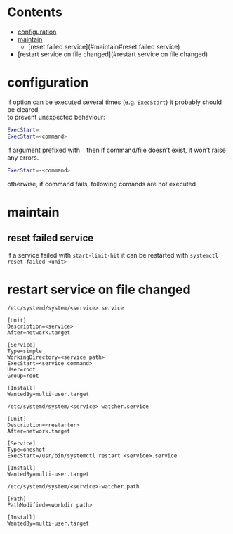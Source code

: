 # Contents

- [configuration](#configuration)
- [maintain](#maintain)
    - [reset failed service](#maintain#reset failed service)
- [restart service on file changed](#restart service on file changed)

# configuration
if option can be executed several times (e.g. `ExecStart`) it probably should be cleared,  
to prevent unexpected behaviour:  
```bash
ExecStart=
ExecStart=<command>
```
if argument prefixed with `-` then if command/file doesn't exist, it won't raise any errors.  
```bash
ExecStart=-<command>
```
otherwise, if command fails, following comands are not executed  

# maintain
## reset failed service
if a service failed with `start-limit-hit`
it can be restarted with `systemctl reset-failed <unit>`

# restart service on file changed
`/etc/systemd/system/<service>.service`
```
[Unit]
Description=<service>
After=network.target

[Service]
Type=simple
WorkingDirectory=<service path>
ExecStart=<service command>
User=root
Group=root

[Install]
WantedBy=multi-user.target
```

`/etc/systemd/system/<service>-watcher.service`
```
[Unit]
Description=<restarter>
After=network.target

[Service]
Type=oneshot
ExecStart=/usr/bin/systemctl restart <service>.service

[Install]
WantedBy=multi-user.target
```

`/etc/systemd/system/<service>-watcher.path`
```
[Path]
PathModified=<workdir path>

[Install]
WantedBy=multi-user.target
```
